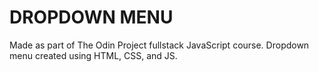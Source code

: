 # DROPDOWN MENU

Made as part of The Odin Project fullstack JavaScript course.
Dropdown menu created using HTML, CSS, and JS.